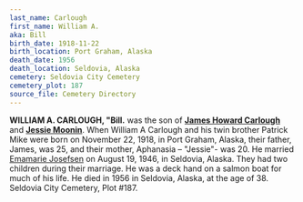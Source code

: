 ```yaml
---
last_name: Carlough
first_name: William A.
aka: Bill
birth_date: 1918-11-22
birth_location: Port Graham, Alaska
death_date: 1956
death_location: Seldovia, Alaska
cemetery: Seldovia City Cemetery
cemetery_plot: 187
source_file: Cemetery Directory
---
```


**WILLIAM A. CARLOUGH, "Bill.** was the son of [**James Howard Carlough**](./Carlough_James_Howard.md) 
and [**Jessie Moonin**](./Barnhardt_Jessie_Moonin.md). When
William A Carlough and his twin brother Patrick Mike were born on
November 22, 1918, in Port Graham, Alaska, their father, James, was 25,
and their mother, Aphanasia – "Jessie"- was 20. He married [Emamarie Josefsen](../_families/Josefsen_Family.md) 
on August 19, 1946, in Seldovia, Alaska.
They had two children during their marriage. He was a deck hand on a
salmon boat for much of his life. He died in 1956 in Seldovia, Alaska,
at the age of 38. Seldovia City Cemetery, Plot \#187.

